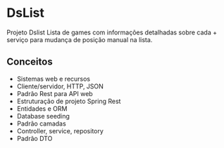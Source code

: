 # DsList
Projeto Dslist
Lista de games com informações detalhadas sobre cada + serviço para mudança de posição manual na lista.
## Conceitos
* Sistemas web e recursos
* Cliente/servidor, HTTP, JSON
* Padrão Rest para API web
* Estruturação de projeto Spring Rest
* Entidades e ORM
* Database seeding
* Padrão camadas
* Controller, service, repository
* Padrão DTO
